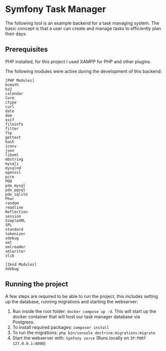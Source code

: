# Symfony Task Manager

The following tool is an example backend for a task managing system. The basic concept is that a user can create and manage tasks to efficiently plan their days.

## Prerequisites

PHP installed, for this project I used XAMPP for PHP and other plugins.

The following modules were active during the development of this backend:
````
[PHP Modules]
bcmath
bz2
calendar
Core
ctype
curl
date
dom
exif
fileinfo
filter
ftp
gettext
hash
iconv
json
libxml
mbstring
mysqli
mysqlnd
openssl
pcre
PDO
pdo_mysql
pdo_pgsql
pdo_sqlite
Phar
random
readline
Reflection
session
SimpleXML
SPL
standard
tokenizer
xdebug
xml
xmlreader
xmlwriter
zlib

[Zend Modules]
Xdebug
````

## Running the project

A few steps are required to be able to run the project, this includes setting up the database, running migrations and starting the webserver:

1. Run inside the root folder: `docker compose up -d`. This will start up the docker container that will host our task manager database via Postgress.
2. To install required packages: `composer install`
3. To run the migrations: `php bin/console doctrine:migrations:migrate`
4. Start the webserver with: `Symfony serve` (Runs locally on `IP:PORT 127.0.0.1:8000`)
